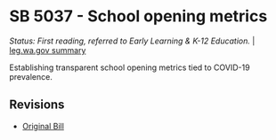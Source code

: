 # SB 5037 - School opening metrics
*Status: First reading, referred to Early Learning & K-12 Education.* | [leg.wa.gov summary](https://app.leg.wa.gov/billsummary?BillNumber=5037&Year=2021)

Establishing transparent school opening metrics tied to COVID-19 prevalence.

## Revisions
* [Original Bill](1/)